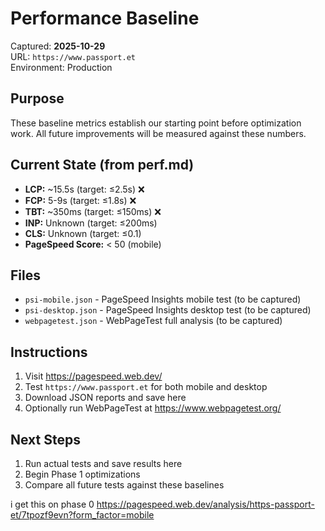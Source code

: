 # Performance Baseline

Captured: **2025-10-29**  
URL: `https://www.passport.et`  
Environment: Production

## Purpose

These baseline metrics establish our starting point before optimization work. All future improvements will be measured against these numbers.

## Current State (from perf.md)

- **LCP:** ~15.5s (target: ≤2.5s) ❌
- **FCP:** 5-9s (target: ≤1.8s) ❌
- **TBT:** ~350ms (target: ≤150ms) ❌
- **INP:** Unknown (target: ≤200ms)
- **CLS:** Unknown (target: ≤0.1)
- **PageSpeed Score:** < 50 (mobile)

## Files

- `psi-mobile.json` - PageSpeed Insights mobile test (to be captured)
- `psi-desktop.json` - PageSpeed Insights desktop test (to be captured)
- `webpagetest.json` - WebPageTest full analysis (to be captured)

## Instructions

1. Visit https://pagespeed.web.dev/
2. Test `https://www.passport.et` for both mobile and desktop
3. Download JSON reports and save here
4. Optionally run WebPageTest at https://www.webpagetest.org/

## Next Steps

1. Run actual tests and save results here
2. Begin Phase 1 optimizations
3. Compare all future tests against these baselines

i get this on phase 0 https://pagespeed.web.dev/analysis/https-passport-et/7tpozf9evn?form_factor=mobile
